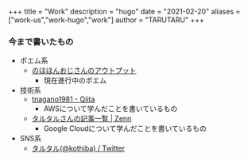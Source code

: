 +++
title = "Work"
description = "hugo"
date = "2021-02-20"
aliases = ["work-us","work-hugo","work"]
author = "TARUTARU"
+++

### 今まで書いたもの
- ポエム系
  - [のほほんおじさんのアウトプット](https://kothiba538.hatenablog.com/)
    - 現在進行中のポエム
- 技術系
  - [tnagano1981 - Qiita](https://qiita.com/tnagano1981)
    - AWSについて学んだことを書いているもの
  - [タルタルさんの記事一覧 | Zenn](https://zenn.dev/tarutaru_source)
    - Google Cloudについて学んだことを書いているもの
- SNS系
  - [タルタル(@kothiba) / Twitter](https://twitter.com/kothiba)
